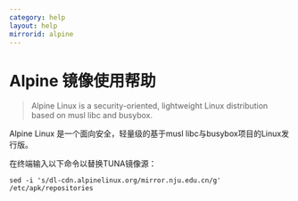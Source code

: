 ```yaml
---
category: help
layout: help
mirrorid: alpine
---
```


Alpine 镜像使用帮助
===================

> Alpine Linux is a security-oriented, lightweight Linux distribution based on musl libc and busybox.

Alpine Linux 是一个面向安全，轻量级的基于musl libc与busybox项目的Linux发行版。

在终端输入以下命令以替换TUNA镜像源：
```
sed -i 's/dl-cdn.alpinelinux.org/mirror.nju.edu.cn/g' /etc/apk/repositories
```
